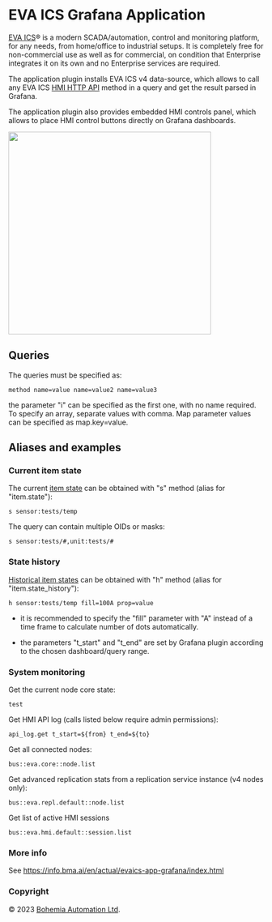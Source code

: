 # EVA ICS Grafana Application

[EVA ICS](https://www.eva-ics.com)® is a modern SCADA/automation, control and
monitoring platform, for any needs, from home/office to industrial setups. It
is completely free for non-commercial use as well as for commercial, on
condition that Enterprise integrates it on its own and no Enterprise services
are required.

The application plugin installs EVA ICS v4 data-source, which allows to call
any EVA ICS [HMI HTTP
API](https://info.bma.ai/en/actual/eva4/svc/eva-hmi.html#http-api)
method in a query and get the result parsed in Grafana.

The application plugin also provides embedded HMI controls panel, which allows to place
HMI control buttons directly on Grafana dashboards.

<img src="https://pub.bma.ai/i/face_transparent.png" width="400" />

## Queries

The queries must be specified as:

```
method name=value name=value2 name=value3
```

the parameter "i" can be specified as the first one, with no name required. To
specify an array, separate values with comma. Map parameter values can be
specified as map.key=value.

## Aliases and examples

### Current item state

The current [item
state](https://info.bma.ai/en/actual/eva4/svc/eva-hmi.html#item-state) can be
obtained with "s" method (alias for "item.state"):

```
s sensor:tests/temp
```

The query can contain multiple OIDs or masks:

```
s sensor:tests/#,unit:tests/#
```

### State history

[Historical item
states](https://info.bma.ai/en/actual/eva4/svc/eva-hmi.html#item-state-history)
can be obtained with "h" method (alias for "item.state\_history"):

```
h sensor:tests/temp fill=100A prop=value
```

* it is recommended to specify the "fill" parameter with "A" instead of a time
frame to calculate number of dots automatically.

* the parameters "t\_start" and "t\_end" are set by Grafana plugin according to
the chosen dashboard/query range.

### System monitoring

Get the current node core state:

```
test
```

Get HMI API log (calls listed below require admin permissions):

```
api_log.get t_start=${from} t_end=${to}
```

Get all connected nodes:

```
bus::eva.core::node.list
```

Get advanced replication stats from a replication service instance (v4 nodes
only):

```
bus::eva.repl.default::node.list
```

Get list of active HMI sessions

```
bus::eva.hmi.default::session.list
```

### More info

See <https://info.bma.ai/en/actual/evaics-app-grafana/index.html>

### Copyright

&copy; 2023 [Bohemia Automation Ltd](https://www.bohemia-automation.com).
